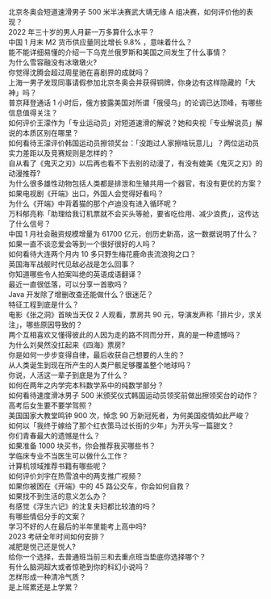 北京冬奥会短道速滑男子 500 米半决赛武大靖无缘 A 组决赛，如何评价他的表现？  
2022 年三十岁的男人月薪一万多算什么水平？  
中国 1 月末 M2 货币供应量同比增长 9.8% ，意味着什么？  
能不能详细易懂的介绍一下乌克兰俄罗斯和美国之间发生了什么事情？  
为什么雪容融没有冰墩墩火?  
你觉得沈腾会超过周星驰在喜剧界的成就吗？  
上海一男子发现同事请假参加北京冬奥会并获得铜牌，你身边有这样隐藏的「大神」吗？  
普京拜登通话 1 小时后，俄方披露美国对所谓「俄侵乌」的论调已达顶峰，有哪些信息值得关注？  
如何评价王濛作为「专业运动员」对短道速滑的解说？她和央视「专业解说员」解说的本质区别在哪里？  
如何看待王濛评价韩国运动员擦领奖台：「没跑过人家擦啥玩意儿」？两位运动员实力差距以及竞赛规则是怎样的？  
自从看了《鬼灭之刃》以后再也看不下去别的动漫了，有没有媲美《鬼灭之刃》的动漫推荐?  
为什么很多雄性动物包括人类都是排泄和生殖共用一个器官，有没有更优的方案？  
如果电视剧《开端》出口，外国人会觉得好看吗？  
为什么《开端》中背着猫的那个卢迪没有进入循环呢？  
万科郁亮称「助理给我订机票就不会买头等舱，要省吃俭用、减少浪费」，这传达了什么信号？  
中国 1 月社会融资规模增量为 61700 亿元，创历史新高，这一数据说明了什么？  
如果一直不谈恋爱会等到一个很好很好的人吗？  
如何看待大连两个月内 10 多只野生梅花鹿命丧流浪狗之口？  
英国海军战舰时代见敌必战是怎么回事？  
你知道哪些令人拍案叫绝的英语成语翻译？  
最近一直很低落，可以分享一首歌吗？  
Java 开发除了增删改查还能做什么？很迷茫？  
特征工程到底是什么？  
电影《张之洞》首映当天仅 2 人观看，票房共 90 元，导演发声称「排片少，求关注」，哪些原因导致的？  
两个互相喜欢又懂得彼此的人因为走的路不同而分开，真的是一种遗憾吗？  
为什么刘昊然没扛起来《四海》票房?  
你是如何一步步变得自律，最后收获自己想要的人生的？  
从人类诞生到现在所产生的人类尸骸足够覆盖整个地球吗？  
你说，人活这一辈子到底是为了什么？  
如何在两年之内学完本科数学系中的纯数学部分？  
如何看待速度滑冰男子 500 米颁奖仪式韩国运动员领奖前做出擦领奖台的动作？  
高考后女生要不要学驾照？  
美国国家大教堂鸣钟 900 次，悼念 90 万新冠死者，为何美国疫情如此严峻？  
如何以「我终于嫁给了那个红衣策马过长街的少年」为开头写一篇甜文？  
你们青春最大的遗憾是什么？  
如果准备 1000 块买书，你会推荐我买哪些书？  
学临床专业不当医生可以做什么工作？  
计算机领域推荐书籍有哪些呢？  
如何评价刘宇在热雪浪中的两支推广视频？  
如果你被困在《开端》中的 45 路公交车，你会如何自救？  
如果找不到生活的意义怎么办？  
有感觉《浮生六记》的沈复夫妇都比较渣的吗？  
有哪些情侣分手的文案？  
学习不好的人在最后的半年里能考上高中吗?  
2023 考研全年时间如何安排？  
减肥是悦己还是悦人?  
给你一个选择，去普通班当前三和去重点班当垫底你选择哪个？  
有什么脑洞超大或者惊艳到你的科幻小说吗？  
怎样形成一种清冷气质？  
是上班累还是上学累？  
